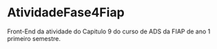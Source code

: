 # AtividadeFase4Fiap

Front-End da atividade do Capitulo 9 do curso de ADS da FIAP de ano 1 primeiro semestre.
